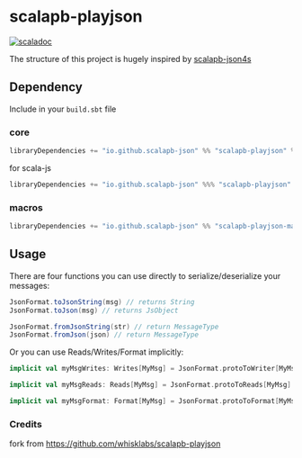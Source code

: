 # scalapb-playjson
[![scaladoc](https://javadoc.io/badge2/io.github.scalapb-json/scalapb-playjson_2.13/javadoc.svg)](https://javadoc.io/doc/io.github.scalapb-json/scalapb-playjson_2.13/latest/scalapb_playjson/index.html)

The structure of this project is hugely inspired by [scalapb-json4s](https://github.com/scalapb/scalapb-json4s)

## Dependency

Include in your `build.sbt` file

### core

```scala
libraryDependencies += "io.github.scalapb-json" %% "scalapb-playjson" % "0.16.0"
```

for scala-js

```scala
libraryDependencies += "io.github.scalapb-json" %%% "scalapb-playjson" % "0.16.0"
```

### macros

```scala
libraryDependencies += "io.github.scalapb-json" %% "scalapb-playjson-macros" % "0.16.0"
```

## Usage

There are four functions you can use directly to serialize/deserialize your messages:

```scala
JsonFormat.toJsonString(msg) // returns String
JsonFormat.toJson(msg) // returns JsObject

JsonFormat.fromJsonString(str) // return MessageType
JsonFormat.fromJson(json) // return MessageType
```

Or you can use Reads/Writes/Format implicitly:
```scala
implicit val myMsgWrites: Writes[MyMsg] = JsonFormat.protoToWriter[MyMsg]

implicit val myMsgReads: Reads[MyMsg] = JsonFormat.protoToReads[MyMsg]

implicit val myMsgFormat: Format[MyMsg] = JsonFormat.protoToFormat[MyMsg]
```

### Credits

fork from https://github.com/whisklabs/scalapb-playjson
